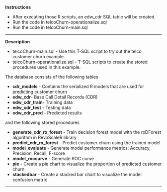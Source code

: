 **Instructions**


- After executing those R scripts, an edw_cdr SQL table will be created.
- Run the code in telcoChurn-operationalize.sql
- Run the code in telcoChurn-main.sql



----------
**Description**

- telcoChurn-main.sql - Use this T-SQL script to try out the telco customer churn example.
- telcoChurn-operationalize.sql - T-SQL scripts to create the stored procedures used in this example.

The database consists of the following tables

- **cdr\_models** - Contains the serialized R models that are used for predicting customer churn
- **edw\_cdr**- Base Call Detail Records (CDR)
- **edw\_cdr\_train**- Training data
- **edw\_cdr\_test** - Testing data
- **edw\_cdr\_pred** - Predicted results

and the following stored procedures

- **generate_cdr_rx_forest** - Train decision forest model with the rxDForest algorithm in RevoScaleR library
- **predict_cdr_rx_forest** - Predict customer churn using the trained model
- **model_evaluate** - Generate model performance metrics: Accuracy, Precision, Recall, F-score
- **model_roccurve** - Generate ROC curve
- **pie** - Create a pie chart to visualize the proportion of predicted customer churn
- **stackedbar** - Create a stacked bar chart to visualize the model confusion matrix

----------
